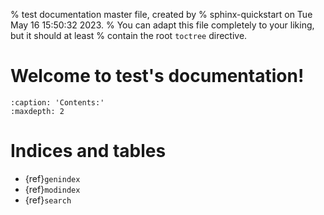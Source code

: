 % test documentation master file, created by
% sphinx-quickstart on Tue May 16 15:50:32 2023.
% You can adapt this file completely to your liking, but it should at least
% contain the root `toctree` directive.

# Welcome to test's documentation!

```{toctree}
:caption: 'Contents:'
:maxdepth: 2
```

# Indices and tables

- {ref}`genindex`
- {ref}`modindex`
- {ref}`search`
